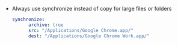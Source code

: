 * Always use synchronize instead of copy for large files or folders
    
    ```yaml 
    synchronize:
          archive: true
          src: "/Applications/Google Chrome.app/"
          dest: "/Applications/Google Chrome Work.app/"
    ```
    
